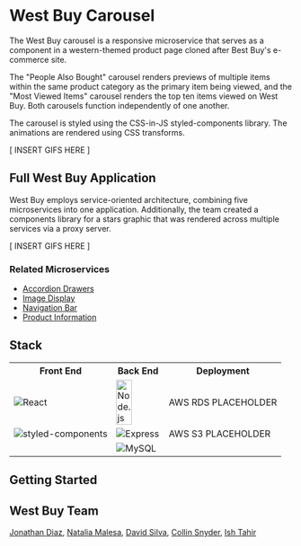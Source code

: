 # West Buy Carousel
The West Buy carousel is a responsive microservice that serves as a component in
a western-themed product page cloned after Best Buy's e-commerce site.

The "People Also Bought" carousel renders previews of multiple items within the
same product category as the primary item being viewed, and the "Most Viewed Items"
carousel renders the top ten items viewed on West Buy.  Both carousels function
independently of one another.  

The carousel is styled using the CSS-in-JS styled-components library.  The animations
are rendered using CSS transforms.

[ INSERT GIFS HERE ]

## Full West Buy Application
West Buy employs service-oriented architecture, combining five microservices into
one application.  Additionally, the team created a components library for a stars
graphic that was rendered across multiple services via a proxy server.

[ INSERT GIFS HERE ]

### Related Microservices
* [Accordion Drawers](https://github.com/HRATX-45-FEC-West-Buy/accordion-drawers)
* [Image Display](https://github.com/HRATX-45-FEC-West-Buy/Image-Feature)
* [Navigation Bar](https://github.com/HRATX-45-FEC-West-Buy/Navbar)
* [Product Information](https://github.com/HRATX-45-FEC-West-Buy/product-info)

## Stack
<table>
  <tr>
    <th>Front End</th>
    <th>Back End</th>
    <th>Deployment</th>
  </tr>
  <tr>
    <td><img src="https://github.com/hratx-blue-ocean/Alcove/blob/master/client/dist/assets/stack_images/react.png" alt="React"></td>
    <td><img src="https://github.com/hratx-blue-ocean/Alcove/blob/master/client/dist/assets/stack_images/nodejs.png" alt="Node.js" style="width:60%"></td>
    <td>AWS RDS PLACEHOLDER</td>
  </tr>
  <tr>
    <td><img src="https://raw.githubusercontent.com/nmalesa/carousel/master/dist/assets/styled-components.jpg" alt="styled-components"></td>
    <td><img src="https://github.com/hratx-blue-ocean/Alcove/blob/master/client/dist/assets/stack_images/expressjs.png" alt="Express"></td>
    <td>AWS S3 PLACEHOLDER</td>
  </tr>
  <tr>
    <td></td>
    <td><img src="https://raw.githubusercontent.com/nmalesa/carousel/master/dist/assets/mysql.png" alt="MySQL"></td>
    <td></td>
  </tr>
</table>

## Getting Started

## West Buy Team
[Jonathan Diaz](https://github.com/JCDiaz1201), [Natalia Malesa](https://github.com/nmalesa), [David Silva](https://github.com/davidsilva2841), [Collin Snyder](https://github.com/Collin-Snyder), [Ish Tahir](https://github.com/ishtahir)
